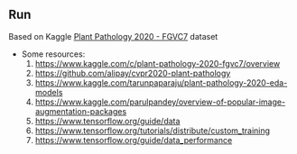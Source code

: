 ## Run

Based on Kaggle [Plant Pathology 2020 - FGVC7](https://www.kaggle.com/c/plant-pathology-2020-fgvc7/overview)
dataset

- Some resources:
    1. https://www.kaggle.com/c/plant-pathology-2020-fgvc7/overview
    2. https://github.com/alipay/cvpr2020-plant-pathology
    3. https://www.kaggle.com/tarunpaparaju/plant-pathology-2020-eda-models
    4. https://www.kaggle.com/parulpandey/overview-of-popular-image-augmentation-packages
    5. https://www.tensorflow.org/guide/data
    6. https://www.tensorflow.org/tutorials/distribute/custom_training
    7. https://www.tensorflow.org/guide/data_performance

 